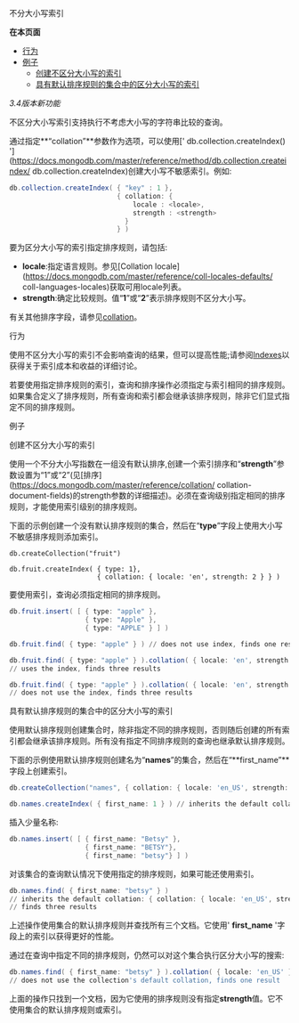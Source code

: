  不分大小写索引

**在本页面**

- [行为](行为)
- [例子](例子)
  - [创建不区分大小写的索引](不区分)
  - [具有默认排序规则的集合中的区分大小写的索引](默认)

*3.4版本新功能*

不区分大小写索引支持执行不考虑大小写的字符串比较的查询。

通过指定**“collation”**参数作为选项，可以使用[' db.collection.createIndex() '](https://docs.mongodb.com/master/reference/method/db.collection.createindex/ db.collection.createIndex)创建大小写不敏感索引。例如:

```powershell
db.collection.createIndex( { "key" : 1 },
                           { collation: {
                               locale : <locale>,
                               strength : <strength>
                             }
                           } )
```

要为区分大小写的索引指定排序规则，请包括:

- **locale**:指定语言规则。参见[Collation locale](https://docs.mongodb.com/master/reference/coll-locales-defaults/  coll-languages-locales)获取可用locale列表。
- **strength**:确定比较规则。值“**1**”或“**2**”表示排序规则不区分大小写。

有关其他排序字段，请参见[collation](https://docs.mongodb.com/master/reference/collation/coll-document-fields)。

 <span id="行为">行为</span>

使用不区分大小写的索引不会影响查询的结果，但可以提高性能;请参阅[Indexes](https://docs.mongodb.com/master/indexes/)以获得关于索引成本和收益的详细讨论。

若要使用指定排序规则的索引，查询和排序操作必须指定与索引相同的排序规则。如果集合定义了排序规则，所有查询和索引都会继承该排序规则，除非它们显式指定不同的排序规则。

 <span id="例子">例子</span>

 <span id="不区分">创建不区分大小写的索引</span>

使用一个不分大小写指数在一组没有默认排序,创建一个索引排序和“**strength**”参数设置为“1”或“2”(见[排序](https://docs.mongodb.com/master/reference/collation/ collation-document-fields)的strength参数的详细描述)。必须在查询级别指定相同的排序规则，才能使用索引级别的排序规则。

下面的示例创建一个没有默认排序规则的集合，然后在“**type**”字段上使用大小写不敏感排序规则添加索引。

```shell
db.createCollection("fruit")

db.fruit.createIndex( { type: 1},
                      { collation: { locale: 'en', strength: 2 } } )
```

要使用索引，查询必须指定相同的排序规则。

```powershell
db.fruit.insert( [ { type: "apple" },
                   { type: "Apple" },
                   { type: "APPLE" } ] )

db.fruit.find( { type: "apple" } ) // does not use index, finds one result

db.fruit.find( { type: "apple" } ).collation( { locale: 'en', strength: 2 } )
// uses the index, finds three results

db.fruit.find( { type: "apple" } ).collation( { locale: 'en', strength: 1 } )
// does not use the index, finds three results
```

 <span id="默认">具有默认排序规则的集合中的区分大小写的索引</span>

使用默认排序规则创建集合时，除非指定不同的排序规则，否则随后创建的所有索引都会继承该排序规则。所有没有指定不同排序规则的查询也继承默认排序规则。

下面的示例使用默认排序规则创建名为“**names**”的集合，然后在“**first_name”**字段上创建索引。

```powershell
db.createCollection("names", { collation: { locale: 'en_US', strength: 2 } } )

db.names.createIndex( { first_name: 1 } ) // inherits the default collation
```

插入少量名称:

```powershell
db.names.insert( [ { first_name: "Betsy" },
                   { first_name: "BETSY"},
                   { first_name: "betsy"} ] )
```

对该集合的查询默认情况下使用指定的排序规则，如果可能还使用索引。

```powershell
db.names.find( { first_name: "betsy" } )
// inherits the default collation: { collation: { locale: 'en_US', strength: 2 } }
// finds three results
```

上述操作使用集合的默认排序规则并查找所有三个文档。它使用' **first_name** '字段上的索引以获得更好的性能。

通过在查询中指定不同的排序规则，仍然可以对这个集合执行区分大小写的搜索:

```powershell
db.names.find( { first_name: "betsy" } ).collation( { locale: 'en_US' } )
// does not use the collection's default collation, finds one result
```

上面的操作只找到一个文档，因为它使用的排序规则没有指定**strength**值。它不使用集合的默认排序规则或索引。

